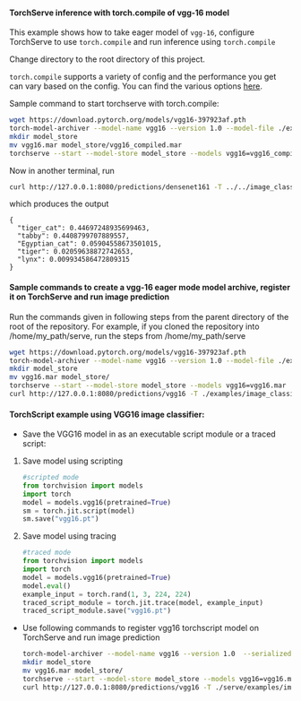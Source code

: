 #### TorchServe inference with torch.compile of vgg-16 model
This example shows how to take eager model of `vgg-16`, configure TorchServe to use `torch.compile` and run inference using `torch.compile`

Change directory to the root directory of this project.

`torch.compile` supports a variety of config and the performance you get can vary based on the config. You can find the various options [here](https://pytorch.org/docs/stable/generated/torch.compile.html).

Sample command to start torchserve with torch.compile:

```bash
wget https://download.pytorch.org/models/vgg16-397923af.pth
torch-model-archiver --model-name vgg16 --version 1.0 --model-file ./examples/image_classifier/vgg_16/model.py --serialized-file vgg16-397923af.pth --handler ./examples/image_classifier/vgg_16/vgg_handler.py --extra-files ./examples/image_classifier/index_to_name.json --config-file ./examples/image_classifier/vgg_16/model-config.yaml -f
mkdir model_store
mv vgg16.mar model_store/vgg16_compiled.mar
torchserve --start --model-store model_store --models vgg16=vgg16_compiled.mar
```

Now in another terminal, run

```bash
curl http://127.0.0.1:8080/predictions/densenet161 -T ../../image_classifier/kitten.jpg
```

which produces the output

```
{
  "tiger_cat": 0.44697248935699463,
  "tabby": 0.4408799707889557,
  "Egyptian_cat": 0.05904558673501015,
  "tiger": 0.02059638872742653,
  "lynx": 0.009934586472809315
}
```

#### Sample commands to create a vgg-16 eager mode model archive, register it on TorchServe and run image prediction

Run the commands given in following steps from the parent directory of the root of the repository. For example, if you cloned the repository into /home/my_path/serve, run the steps from /home/my_path/serve

```bash
wget https://download.pytorch.org/models/vgg16-397923af.pth
torch-model-archiver --model-name vgg16 --version 1.0 --model-file ./examples/image_classifier/vgg_16/model.py --serialized-file vgg16-397923af.pth --handler ./examples/image_classifier/vgg_16/vgg_handler.py --extra-files ./examples/image_classifier/index_to_name.json
mkdir model_store
mv vgg16.mar model_store/
torchserve --start --model-store model_store --models vgg16=vgg16.mar
curl http://127.0.0.1:8080/predictions/vgg16 -T ./examples/image_classifier/kitten.jpg
```

#### TorchScript example using VGG16 image classifier:

* Save the VGG16 model in as an executable script module or a traced script:

1. Save model using scripting
   ```python
   #scripted mode
   from torchvision import models
   import torch
   model = models.vgg16(pretrained=True)
   sm = torch.jit.script(model)
   sm.save("vgg16.pt")
   ```

2. Save model using tracing
   ```python
   #traced mode
   from torchvision import models
   import torch
   model = models.vgg16(pretrained=True)
   model.eval()
   example_input = torch.rand(1, 3, 224, 224)
   traced_script_module = torch.jit.trace(model, example_input)
   traced_script_module.save("vgg16.pt")
   ```  
 
* Use following commands to register vgg16 torchscript model on TorchServe and run image prediction

    ```bash
    torch-model-archiver --model-name vgg16 --version 1.0  --serialized-file vgg16.pt --extra-files ./examples/image_classifier/index_to_name.json --handler ./examples/image_classifier/vgg_16/vgg_handler.py
    mkdir model_store
    mv vgg16.mar model_store/
    torchserve --start --model-store model_store --models vgg16=vgg16.mar
    curl http://127.0.0.1:8080/predictions/vgg16 -T ./serve/examples/image_classifier/kitten.jpg
    ```
